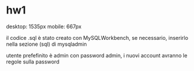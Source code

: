 # hw1

desktop: 1535px mobile: 667px

il codice .sql è stato creato con MySQLWorkbench, se necessario, inserirlo nella sezione (sql) di mysqladmin

utente prefefinito è admin con password admin, i nuovi account avranno le regole sulla password


